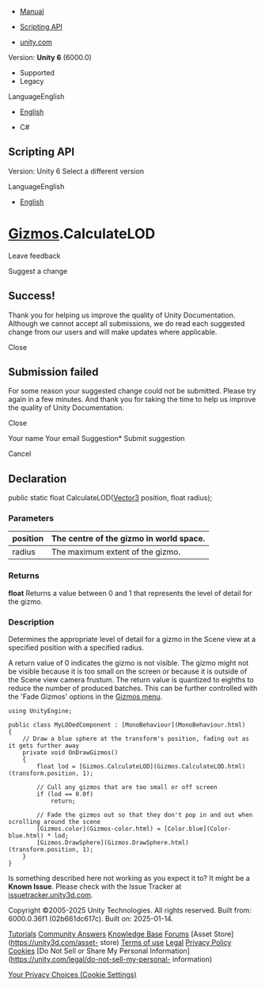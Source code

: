 [ ]()

  * [Manual](../Manual/index.html)
  * [Scripting API](../ScriptReference/index.html)

  * [unity.com](https://unity.com/)

Version: **Unity 6** (6000.0)

  * Supported
  * Legacy

LanguageEnglish

  * [English]()

  * C#

[ ](https://docs.unity3d.com)

## Scripting API

Version: Unity 6 Select a different version

LanguageEnglish

  * [English]()

#  [Gizmos](Gizmos.html).CalculateLOD

Leave feedback

Suggest a change

## Success!

Thank you for helping us improve the quality of Unity Documentation. Although
we cannot accept all submissions, we do read each suggested change from our
users and will make updates where applicable.

Close

## Submission failed

For some reason your suggested change could not be submitted. Please <a>try
again</a> in a few minutes. And thank you for taking the time to help us
improve the quality of Unity Documentation.

Close

Your name Your email Suggestion* Submit suggestion

Cancel

[ ]()

## Declaration

public static float CalculateLOD([Vector3](Vector3.html) position, float
radius);

### Parameters

position | The centre of the gizmo in world space.  
---|---  
radius | The maximum extent of the gizmo.  
  
### Returns

**float** Returns a value between 0 and 1 that represents the level of detail
for the gizmo.

### Description

Determines the appropriate level of detail for a gizmo in the Scene view at a
specified position with a specified radius.

A return value of 0 indicates the gizmo is not visible. The gizmo might not be
visible because it is too small on the screen or because it is outside of the
Scene view camera frustum. The return value is quantized to eighths to reduce
the number of produced batches. This can be further controlled with the 'Fade
Gizmos' options in the [Gizmos menu](../Manual/GizmosMenu.html).

    
    
    using UnityEngine;  
      
    public class MyLODedComponent : [MonoBehaviour](MonoBehaviour.html)
    {
        // Draw a blue sphere at the transform's position, fading out as it gets further away
        private void OnDrawGizmos()
        {
            float lod = [Gizmos.CalculateLOD](Gizmos.CalculateLOD.html)(transform.position, 1);  
      
            // Cull any gizmos that are too small or off screen
            if (lod == 0.0f)
                return;  
      
            // Fade the gizmos out so that they don't pop in and out when scrolling around the scene
            [Gizmos.color](Gizmos-color.html) = [Color.blue](Color-blue.html) * lod;
            [Gizmos.DrawSphere](Gizmos.DrawSphere.html)(transform.position, 1);
        }
    }
    

Is something described here not working as you expect it to? It might be a
**Known Issue**. Please check with the Issue Tracker at
[issuetracker.unity3d.com](https://issuetracker.unity3d.com).

Copyright ©2005-2025 Unity Technologies. All rights reserved. Built from:
6000.0.36f1 (02b661dc617c). Built on: 2025-01-14.

[Tutorials](https://unity3d.com/learn) [Community
Answers](https://answers.unity3d.com) [Knowledge
Base](https://support.unity3d.com/hc/en-us)
[Forums](https://forum.unity3d.com) [Asset Store](https://unity3d.com/asset-
store) [Terms of use](https://docs.unity3d.com/Manual/TermsOfUse.html)
[Legal](https://unity.com/legal) [Privacy
Policy](https://unity.com/legal/privacy-policy)
[Cookies](https://unity.com/legal/cookie-policy) [Do Not Sell or Share My
Personal Information](https://unity.com/legal/do-not-sell-my-personal-
information)

[Your Privacy Choices (Cookie Settings)](javascript:void\(0\);)

